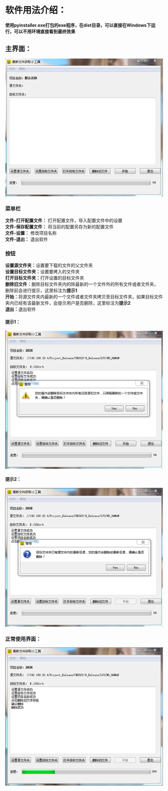 # 软件用法介绍：

<b>使用pyinstaller.exe打包的exe程序，在dist目录，可以直接在Windows下运行，可以不用环境直接看到最终效果</b>

## 主界面：
![](picture/main.png)

### 菜单栏
<b>文件-打开配置文件：</b>
打开配置文件，导入配置文件中的设置  
<b>文件-保存配置文件：</b>
将当前的配置另存为新的配置文件  
<b>文件-设置：</b>
修改项目名称  
<b>文件-退出：</b>
退出软件

### 按钮
<b>设置源文件夹：</b>设置要下载的文件的父文件夹  
<b>设置目标文件夹：</b>设置要拷入的文件夹  
<b>打开目标文件夹：</b>打开设置的目标文件夹  
<b>删除旧文件：</b>删除目标文件夹内的除最新的一个文件外的所有文件或者文件夹，
  删除前会进行提示，这里标注为<b>提示1</b>   
<b>开始：</b>将源文件夹内最新的一个文件或者文件夹拷贝至目标文件夹，如果目标文件夹内已经有该最新文件，会提示用户是否删除，这里标注为<b>提示2</b>   
<b>退出：</b>退出软件
#### 提示1：
![](picture/rmold.png)
#### 提示2：
![](picture/start.png)
### 正常使用界面：
![](picture/ok.png)
